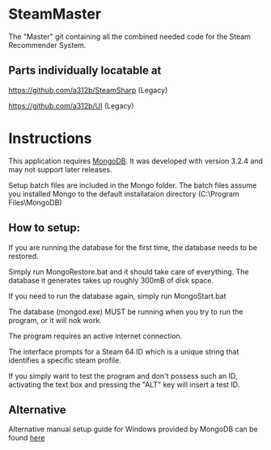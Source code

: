 # SteamMaster
The "Master" git containing all the combined needed code for the Steam Recommender System.

## Parts individually locatable at
https://github.com/a312b/SteamSharp (Legacy)

https://github.com/a312b/UI (Legacy)


# Instructions

This application requires [MongoDB](https://www.mongodb.org/downloads#production). It was developed with version 3.2.4 and may not support later releases.

Setup batch files are included in the Mongo folder. The batch files assume you installed Mongo to the default installataion directory (C:\Program Files\MongoDB)

## How to setup:
If you are running the database for the first time, the database needs to be restored.

Simply run MongoRestore.bat and it should take care of everything. The database it generates takes up roughly 300mB of disk space.

If you need to run the database again, simply run MongoStart.bat

The database (mongod.exe) MUST be running when you try to run the program, or it will nok work.

The program requires an active internet connection.

The interface prompts for a Steam 64 ID which is a unique string that identifies a specific steam profile.

If you simply want to test the program and don't possess such an ID, activating the text box and pressing the "ALT" key will insert a test ID.


## Alternative
Alternative manual setup guide for Windows provided by MongoDB can be found [here](https://docs.mongodb.org/manual/tutorial/install-mongodb-on-windows/)
